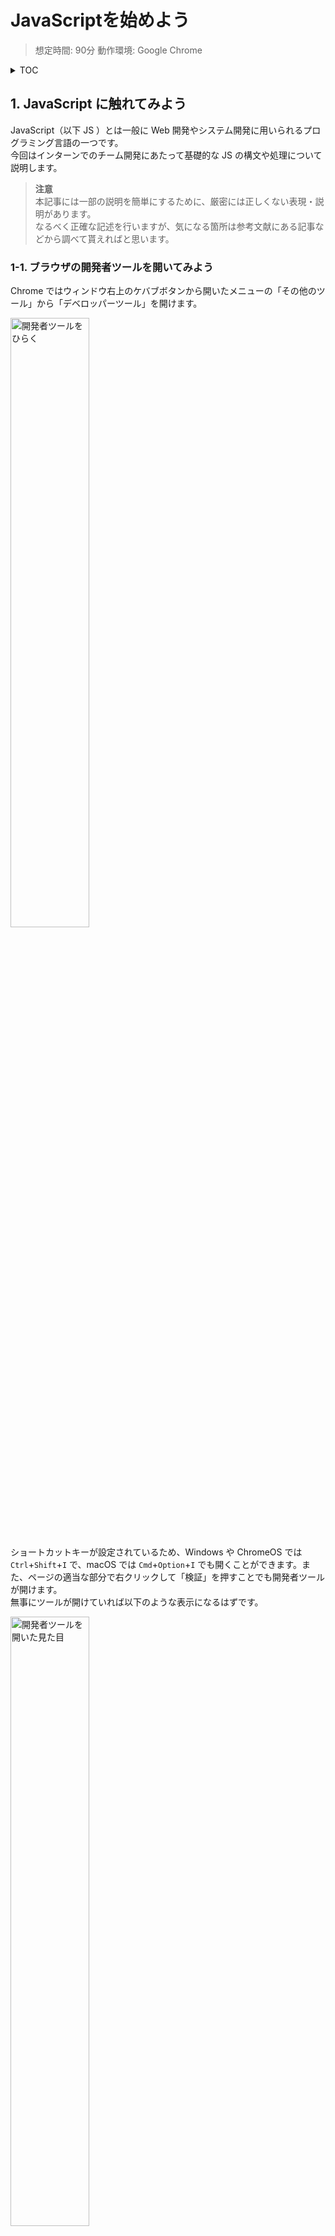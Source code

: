 # JavaScriptを始めよう

> 想定時間: 90分
> 動作環境: Google Chrome
<!-- Author: Yamaji Toshiyuki (@haruyuki-16278) -->

<details>
  <summary>TOC</summary>

- [JavaScriptを始めよう](#javascriptを始めよう)
  - [1. JavaScript に触れてみよう](#1-javascript-に触れてみよう)
    - [1-1. ブラウザの開発者ツールを開いてみよう](#1-1-ブラウザの開発者ツールを開いてみよう)
    - [1-2. Hello, World! しよう](#1-2-hello-world-しよう)
  - [2. 読みやすいコードを書くために](#2-読みやすいコードを書くために)
    - [2-1. 厳格モード](#2-1-厳格モード)
    - [2-2. コメント](#2-2-コメント)
    - [2-3. 命名](#2-3-命名)
    - [2-4. インデント](#2-4-インデント)
  - [3. JavaScript で処理させよう](#3-javascript-で処理させよう)
    - [3-1. 変数](#3-1-変数)
    - [3-2. 定数](#3-2-定数)
    - [3-3. 算術演算](#3-3-算術演算)
    - [3-4. 文字列](#3-4-文字列)
    - [3-5. 論理演算](#3-5-論理演算)
  - [4. 条件によって処理を変えよう](#4-条件によって処理を変えよう)
    - [4-1. 比較演算子](#4-1-比較演算子)
    - [4-2. if 文](#4-2-if-文)
    - [4-3. 三項演算子](#4-3-三項演算子)
  - [5. 繰り返し処理をさせよう](#5-繰り返し処理をさせよう)
    - [5-1. 配列](#5-1-配列)
    - [5-2. for文](#5-2-for文)
    - [5-3. `Array.prototype.forEach()`](#5-3-arrayprototypeforeach)
  - [6. コードをまとめてわかりやすくしよう](#6-コードをまとめてわかりやすくしよう)
    - [6-1. 関数](#6-1-関数)
      - [6-1-1. 関数](#6-1-1-関数)
      - [6-1-2. 無名関数](#6-1-2-無名関数)
      - [6-1-3. 値としての関数](#6-1-3-値としての関数)
    - [6-2. オブジェクト](#6-2-オブジェクト)
      - [6-2-1. 定義とアクセス](#6-2-1-定義とアクセス)
      - [6-2-2. プロパティの追加と存在確認](#6-2-2-プロパティの追加と存在確認)
    - [6-3. クラス](#6-3-クラス)
  - [7. 非同期処理を使おう](#7-非同期処理を使おう)
    - [7-1. `Promise`/`then()`/`catch()`](#7-1-promisethencatch)
    - [7-2. `async`/`await`](#7-2-asyncawait)
  - [8. ブラウザの標準APIを使ってみよう](#8-ブラウザの標準apiを使ってみよう)
    - [8-1. Web Storage API](#8-1-web-storage-api)
    - [8-2. 位置情報API](#8-2-位置情報api)
  - [9. 終わりに](#9-終わりに)
  - [10. 参考文献](#10-参考文献)

</details>

## 1. JavaScript に触れてみよう

JavaScript（以下 JS ）とは一般に Web 開発やシステム開発に用いられるプログラミング言語の一つです。  
今回はインターンでのチーム開発にあたって基礎的な JS の構文や処理について説明します。
> **注意**   
本記事には一部の説明を簡単にするために、厳密には正しくない表現・説明があります。  
なるべく正確な記述を行いますが、気になる箇所は参考文献にある記事などから調べて貰えればと思います。

### 1-1. ブラウザの開発者ツールを開いてみよう

Chrome ではウィンドウ右上のケバブボタンから開いたメニューの「その他のツール」から「デベロッパーツール」を開けます。

<img src="imgs/open-devtool-from-kebab.webp" width="50%" alt="開発者ツールをひらく">

ショートカットキーが設定されているため、Windows や ChromeOS では `Ctrl`+`Shift`+`I` で、macOS では `Cmd`+`Option`+`I` でも開くことができます。また、ページの適当な部分で右クリックして「検証」を押すことでも開発者ツールが開けます。  
無事にツールが開けていれば以下のような表示になるはずです。

<img src="imgs/devtool-opened-element.webp" width="50%" alt="開発者ツールを開いた見た目">

開いているタブが要素タブ（ Element タブ）ではなかったり、日本語化の案内が出るかもしれませんが、ひとまずコンソールタブ（ Console タブ）を開いてください。  
これで準備完了です。

<img src="imgs/devtool-opened-console.webp" width="50%" alt="コンソールタブ">

### 1-2. Hello, World! しよう

「新たにプログラミング言語の学習を始めるとき、まず `Hello, World!` から始める教」に入信しているため、まずは標準的な出力方法で「Hello, World!」を表示させることにします。  
先程開いたコンソールタブに以下のコードを入力してみてください。

```JavaScript
console.log('Hello, World!');
```

入力したら Enter キーで実行してみましょう。
実行すると以下の画像のように表示されるはずです。

<img src="imgs/hello-world.webp" width="50%" alt="Hello, World!">

このように、JS では `console.log(<任意の文字列>);` とすることでコンソールタブに出力することができます。

## 2. 読みやすいコードを書くために

これから始まるインターンやその他でも「チーム開発」をしなければならないタイミングがあると思います。  
そんなとき最も大事なことの一つが「**コードを読んだ人間に処理の意味・意図が伝わること**」です。  
この章では自分以外の人が見ても読みやすいコードを書くために、JS の機能やプログラムを書く上で気をつける点を説明します。

### 2-1. 厳格モード

厳格モード（ strict モード）とは、そうでない状態ではエラーにはならない微妙な実装をエラー扱いとするモードです。  
これによって、暗黙的に失敗していた処理をエラーとして検知できるようになったり、JS のエンジンが最適化しづらい手順を修正できるようになったりといったメリットがあります。  
しかし、利用したい構文が strict モードに非対応の場合もあるため注意が必要です。  

厳格モードは JS のコード内に `"use strict";` と記述することで有効化できます。
試しに以下のコードを実行してみてください。

```javascript
"use strict";
a = 1;
```

<img src="imgs/strict-error-undefined-variable.webp" width="50%" alt="未宣言の変数に値を代入しようとしたエラー">

上の画像のようにエラーが出れば問題なく厳格モードが有効になっています。  
この場合は宣言していない変数を操作しようとしたことでエラーが発生しています。これは意図せずグローバル変数を宣言してしまうのを防いでくれます。  

このように便利な厳格モードですが、スクリプト全体で有効にしてしまうと他のライブラリやファイルが厳格モードに対応しない記述で書かれていたときには動作しなくなってしまうため注意が必要です。  
おすすめの使用方法としては関数の冒頭部で有効化することです。そうすることで厳格モードは関数内でのみ有効になります。

### 2-2. コメント

コメントは他のほぼすべてのプログラミング言語にもある「コード中に記述されているが処理に影響がない文」のことです。  
JS では主に以下の二通りで記述できます。

```javascript
console.log('コメントの説明');
// console.log('// は一行だけをコメントにする');
console.log('//が書いてある行にしか影響しない');

/**
 * console.log('/* と * / で囲むと複数行をコメントにする');
 * console.log('そのため /* から * / までの処理は実行されない');
 */
```

コメントを適切に書くことでコードの意図や内容を他の開発者にわかりやすく伝えることができます。  
また、実行したくないコードをコメントにすることで開発中のデバッグをやりやすくする使い方もあります。

### 2-3. 命名

命名はプログラムを書く上で逃れられず、かつ難しい要素の一つです。「名は体を表す」ということわざがありますが、意識するべきはまさにこれです。  
他人が書いたコード（もしかしたら過去の自分が書いたコード）をすべて読んで、その意味を理解するのは非常に時間がかかり、骨が折れる作業です。  
そのため、簡潔で処理の内容や意味、効果がわかりやすい命名を変数・関数にするべきだとされています。

| 良い例 | 悪い例 |
| ---- | ---- |
| `let count = 0;` | `let a = 0;` |
| `function solveQuadraticEquation () {...}` | `function solve() {...}` |

1つ目の例では `count` という名前で宣言されている方が変数の利用目的が明確です。  
2つ目の例では場合によってどちらがいいかの判断が変わることがあります。`solveQuadraticEquation` という名前の方が処理の内容が明確です。しかし（特に）クラスのメンバとしてある式を解くような関数の場合は `solve` という名前も悪いとは言い切れません。
エディタの補完機能がない場合には冗長な命名は嫌われるため、むしろ `solve` の方が適切かもしれません。

時と場合に合わせて命名とコメントを組み合わせて誰が読んでもわかりやすいコードになるよう心がけましょう。

### 2-4. インデント

インデントとは、行頭の字下げのことを指します。主にコード中のブロックをわかりやすくするために利用されます。  
Python のようなインデントベースの言語ではブロックそのものを表すために使われますが、JS ではコードのブロックは `{}` で表現されるため、インデントがなくてもエラーになったりはしません。
しかしインデントをつけることは処理の塊を理解しやすくするために非常に重要な作業です。意識してつけるようにしましょう。なお、`{}` で囲まれた文をそれまでの字下げよりもう1段階深くインデントするのが一般的です。

**インデントなし**

```javascript
function myFunc () {
let i = 0;
for (i = 0; i < 10; i++) {
console.log(i);
}
}
```

**インデントあり**

```javascript
function myFunc () {
  let i = 0;
  for (i = 0; i < 10; i++) {
    console.log(i);
  }
}
```

## 3. JavaScript で処理させよう

ここでは様々な計算や処理を JS にやってもらう方法を説明します。

### 3-1. 変数

変数は値を格納する入れ物です。例えるならラベルが付いた箱のようなものです。  
変数を宣言するには `let` の後に変数の名前を記述します。

```javascript
let myVariable;
```

変数のあとに `=` と値を順番に記述すると、その値を変数に割り当てることができます。  
値の割り当てと変数の宣言をまとめて、一行で記述することもできます。

```javascript
let myVariable;
myVariable = 1;

let nextVariable = 100;
```

### 3-2. 定数

定数は変数とは違い、一度割り当てると後から変更することはできません。  
定数を宣言するには `let` のかわりに `const` を使います。

```javascript
const myConstantValue = 10;

// 一度割り当てると、後から変更することはできない
// そのため以下のコードを実行するとエラーになる
// myConstantValue = 100;
```

### 3-3. 算術演算

まず計算といえばな四則演算について説明します。それぞれ以下のようにして記述することができます。

| 演算 | 記述 | 実行結果 |
| ---- | ---- | ---- |
| 加法 | `1 + 1` | ![加法演算](imgs/calc-plus.webp) |
| 減法 | `1 - 1` | ![減法演算](imgs/calc-minus.webp) |
| 乗法 | `2 * 2` | ![乗法演算](imgs/calc-multi.webp) |
| 除法 | `2 / 2` | ![除法演算](imgs/calc-divide.webp) |
| 剰余 | `3 % 2` | ![剰余演算](imgs/calc-remainder.webp) |

この他に `+=`、`-=` のような二項演算子の後ろに `=` をつける、加算代入演算子や減算代入演算子などもあります。  
この演算子は計算と変数への値の割り当てを一行で記述できます。

```javascript
let value = 1;
value += 2; // value = value + 2; と同じ
```

他にも変数の値を一つ増やすインクリメントや、逆に減らすデクリメントもあります。  
また、三角関数のような高度な演算は `Math` という組み込みオブジェクトから呼び出すことができます。  
以下にいくつか例を示します。

| 演算 | 記述 | 実行結果 | 補足 |
| ---- | ---- | ---- | ---- |
| インクリメント | 後置インクリメント `x++`<br>前置インクリメント `++x` | ![後置インクリメント処理](imgs/calc-after-increment.webp)<br>![前置インクリメント処理](imgs/calc-before-increment.webp) | 後置：先に評価結果を返して加算を行う<br>前置：先に加算を行って評価結果を返す |
| デクリメント | 後置デクリメント `x--`<br>前置デクリメント `--x` | ![後置デクリメント処理](imgs/calc-after-decrement.webp)<br>![前置デクリメント処理](imgs/calc-before-decrement.webp) | 後置：先に評価結果を返して減算を行う<br>前置：先に減算を行って評価結果を返す |
| 絶対値 | `Math.abs(1)`<br>`Math.abs(-1)` | ![正の値の絶対値](imgs/math-abs-plus.webp)<br>![負の値の絶対値](imgs/math-abs-minus.webp) |  |
| 最小値 | `Math.min(1, 2)` | ![最小値](imgs/math-min.webp) |  |
| 最大値 | `Math.max(1, 2)` | ![最大値](imgs/math-max.webp) |  |
| べき乗 | `2 ** 2`<br>`Math.pow(2, 2)` | ![べき乗演算子](imgs/calc-power-operator.webp)<br>![Mathオブジェクトを利用](imgs/calc-power-mathobj.webp) | べき乗演算子 `**` が後に実装された |
| 円周率 | `Math.PI` | ![円周率](imgs/math-pi.webp) |  |
| 正弦 | `Math.sin(θ)` | ![正弦](imgs/math-sin.webp) |  |
| 余弦 | `Math.cos(θ)` | ![余弦](imgs/math-cos.webp) |  |
| 正接 | `Math.tan(θ)` | ![正接](imgs/math-tan.webp) |  |

その他の Math オブジェクトのプロパティやメソッドは[こちら](https://developer.mozilla.org/ja/docs/Web/JavaScript/Reference/Global_Objects/Math)から確認できます。

### 3-4. 文字列

文字列は JS では String オブジェクトとして扱われ、様々な操作を行うことができます。  
一部の操作方法を以下に示します。

| 操作 | 記述 | 実行結果 |
| - | - | - |
| 結合 | `'jig' + '.' + 'jp'` | ![結合](imgs/str-binding.webp) |
|  | `str += otherStr` | ![結合](imgs/str-bind-assign.webp) |
| 長さ | `'jig.jp'.length` | ![文字列の長さ](imgs/str-length.webp) |
| 文字列の取り出し | `'jig.jp'.substring(0, 3)` | ![文字列の取り出し](imgs/str-substring.webp) |
| 文字の取り出し | `'jig.jp'.charAt(1)` | ![文字取り出し](imgs/str-charat.webp) |
| 分割 | `'jig.jp'.split('.')` | ![分割](imgs/str-split.webp) |
| 切り出し | `'jig.jp'.slice(1, 4)` | ![文字列の切り出し](imgs/str-slice.webp) |
| 置き換え | `'jig.jp'.replace('ji', 'じぇいあい')` | ![文字列の置き換え](imgs/str-replace.webp) |
| 位置 | `'jig.jp'.indexOf('jp')` | ![文字列の位置](imgs/str-indexof.webp) |

その他の String オブジェクトのプロパティやメソッドは[こちら](https://developer.mozilla.org/ja/docs/Web/JavaScript/Reference/Global_Objects/String)から確認できます。

### 3-5. 論理演算

論理演算はプログラムで頻出する演算の一つです。それぞれの演算は以下のように表せます。

| 演算 | 記述 | 実行結果 |
| ---- | ---- | ---- |
| AND | `a && b` | ![and](imgs/calc-and.webp) |
| OR | `a \|\| b` | ![or](imgs/calc-or.webp) |
| NOT | `!a` | ![not](imgs/calc-not.webp) |

## 4. 条件によって処理を変えよう

数学の問題で場合分けが発生するように、プログラムでも条件によって処理を変更したいことがあります。  
ここでは二次方程式の判別式を例に、条件分岐を記述する方法を説明します。

### 4-1. 比較演算子

まずはじめに判別式$D$は以下の式で表され、$D$の値によって3つの分岐がわかります。

$D = b^2 - 4ac$

- 正の値　のとき　実数解をもつ
- 0　のとき　重解をもつ
- 負の値　のとき　虚数解をもつ

ここで$D$の結果を `value` という変数に置き換えたとき、それぞれの条件は比較演算子を用いて以下のように表せます。  

- 正の値　→　`value > 0`
- 0　→ `value === 0`
- 負の値　→　`value < 0`

JS ではこのようにして値の大小や等価かどうかを比較できます。以下に比較演算子の表を示します。

| 演算 | 記述 |
| ---- | ---- |
| `厳密等価` | `a === b` |
| `厳密不等価` | `a !== b` |
| `超過 / ~ より大きい` | `a > b` |
| `以上` | `a >= b` |
| `未満 / ~ より小さい` | `a < b` |
| `以下` | `a <= b` |

<details>
  <summary>厳密でない等価 / 不等価</summary>

  厳密等価 / 厳密不等価とは逆に、厳密**でない**等価 / 不等価も存在します。  
  これらは暗黙的な型変換を行うため、一見して予想できない挙動をすることがあります。  
  このため、厳密等価 / 厳密不等価演算子を使用することが推奨されます。  
  以下に厳密**でない**等価 / 不等価演算子の表を示します。  

  | 演算 | 記述 |
  | ---- | ---- |
  | 等価 | `==` |
  | 不等価 | `!=` |

</details>

### 4-2. if 文

4-1. では比較演算子を用いて条件を表現する方法を説明しました。ここでは判別式$D$の結果を評価し、実数解・重解・虚数解のどれをもつのか出力するプログラムを考えてみましょう。  

評価の結果によって処理を分岐させるためには `if` 文を使います。

```javascript
if (<条件1>) {
   条件1が真のときの処理
} else if (<条件2>) {
   条件2が真のときの処理
} else {
   条件1と条件2が偽のときの処理
}
```

if 文は `()` 内の評価結果が真のとき、直後の `{}` で囲まれたブロック内の処理を行います。反対に偽であるときは直後の `else` 句の処理を行います。このとき、`else` のあとに `if` で if 文をつなげることで条件分岐を追加できます。  
`else` 句のあとにある `{}` ブロック内の処理は、それより前にある `if` と `else if` のすべての条件を満たさなかったときに実行されます。  
`if` から `else` までは一連の処理の塊として捉えられます。この中で上から順に評価が行われるため、条件の順番には気をつける必要があります。  

では判別式$D$の結果を評価して、どの解をもつのか出力するプログラムを以下に示します。

```javascript
let a, b, c;
a = <x2 の係数>;
b = <x の係数>;
c = <定数項>;

const d = b ** 2 - 4 * a * c;

if (d === 0) {
   console.log('重解');
} else if (d > 0) {
   console.log('実数解');
} else {
   console.log('虚数解');
}
```

実行結果は以下のようになります。

![重解](imgs/if-discriminant-1.png)![実数解](imgs/if-discriminant-2.png)

### 4-3. 三項演算子

三項演算子とは条件によって返す値を変えられる演算子です。
以下のような記法で利用できます。

```javascript
value = <条件> ? <条件が真のときの値> : <条件が偽のときの値>;
```

例えばある値の真偽に応じて値を返したいときに活用できます。4-2. の判別式の例を書き換えると以下のようになります。

```javascript
let a, b, c;
a = <x2 の係数>;
b = <x の係数>;
c = <定数項>;

const d = b ** 2 - 4 * a * c;

const res = d === 0
            ? '重解'
            : d > 0
              ? '実数解'
              : '虚数解';

console.log(res);
```

このように三項演算子の下に、新たに三項演算子を書くことができます。
しかし階層が深くなると複雑になり、読みづらくなるので注意が必要です。

![三項演算子](imgs/conditional-operator-1.png)![三項演算子](imgs/consitional-operator-2.png)

## 5. 繰り返し処理をさせよう

複数回処理をするとき、何度も同じコードを書くのは面倒です。ですよね？
JSには同じ処理を複数回行うための文法があります。ここではその文法 `for`文について説明します。

### 5-1. 配列

繰り返し処理と関連の深い値として配列があります。
配列とは、変数が列になって連なったようなもので、以下のような記述で利用できます。

```javascript
const array = [1, 2, 3, 4, 5];
console.log(array[0]); // 1
console.log(array[3]); // 4
```

![配列のサンプル](imgs/array-sample.png)

配列は `[]` で囲まれ `,` で区切られた一連の値で表現されます。
個々の値にアクセスするには配列名の後ろに`[index]`と書くことで取り出せます。この`index`とは配列の中の順番のことで、0番から順に番号が振られます。

1からではなく、0から数えることに注意してください。ほとんどのプログラミング言語では0から数を数えるので覚えておきましょう。

### 5-2. for文

先程の配列を使って、繰り返し処理の実例を見てみましょう。
ここでは第10項までのフィボナッチ数列を作ることを考えます。

`for`文は実はしれっとすでに資料中で登場していますが、以下のような記述で使うことができます。

```javascript
for (<ループ前の処理>; <ループ終了条件>; <ループごとの処理>) {
  <繰り返す処理内容>
}
```

<ループ前の処理>は、ループがはじまる前に一度だけ処理されます。
`i`, `j`, `k`を`for`文での制御変数として利用し、`let i = 0;`のように変数宣言と初期値の代入をすることが多いです。

<ループ終了条件>は、評価結果が偽になったときにループを抜けるものです。
制御変数を含めた判定式を記述することが多いです。

<ループごとの処理>は、<繰り返す処理内容>が完了した後に毎回処理されます。
`i++`のように制御変数をインクリメントすることが多いです。

では具体的なフィボナッチ数列の生成コードを見てみましょう。

```javascript
let fibonacciSeries = [];
for (let i = 1; i <= 10; i++) {
  const len = fibonacciSeries.length;
  if (len < 2) {
    fibonacciSeries.push(1);
  } else {
    fibonacciSeries.push(fibonacciSeries[len - 2] + fibonacciSeries[len - 1]);
  }
}
console.log(fibonacciSeries); // [1, 1, 2, 3, 5, 8, 13, 21, 34, 55]
```

![実行結果](imgs/for-calc-fibonacci.png)

このように面倒な手順を繰り返し処理で簡単に記述できました。

<details>
  <summary>負の値をインデックスに使いたい</summary>

  Pythonなど一部言語では配列のインデックスに負の値を入力することで配列の後側から値を取り出すことができます。JSでは通常の`array[index]`ではこの記法が利用できませんが、`Array`オブジェクトの`at()`メソッドを利用することで同様の処理が可能です。

  ```javascript
  let fibonacciSeries = [];
  for (let i = 1; i <= 10; i++) {
    if (fibonacciSeries.length < 2) {
      fibonacciSeries.push(1);
    } else {
      fibonacciSeries.push(fibonacciSeries.at(-2) + fibonacciSeries.at(-1));
    }
  }
  console.log(fibonacciSeries);
  ```

  個人的にはこの書き方のほうが行数も減って直感的にわかりやすくて好みです。適宜つか分けられると良いでしょう。
</details>

### 5-3. `Array.prototype.forEach()`

配列には`.forEach()`というメソッドがあります。メソッドとはオブジェクトから呼び出せる関数のことで、メソッドや関数については5.1で詳しく説明します。
`.forEach()`は配列の1要素ごとに繰り返し処理を行うためのもので、以下のようにして利用できます。

```javascript
let array = [];
for (let i = 0; i < 10; i++) {
  array.push(Math.floor(Math.random() * 10 * i));
}

array.forEach((value) => {
  if (value % 2 === 0) {
    console.log(`${value} is even.`);
  } else {
    console.log(`${value} is odd.`);
  }
});
```

このコードは10個の乱数を生成して配列にしたあと、それぞれに対して偶数か奇数かを判定するコードです。
`(value) => {}`と渡している処理をコールバック関数と呼びます。このようにJSでは関数の引数に関数を渡すことがあります。

同様の処理はfor文でも記述できますが、インデックスによるアクセスが発生し混乱のもとになりやすいです。(特に配列のインデックスが0から始まることを忘れているとバグのもとになります。)

```javascript
let array = [];
for (let i = 0; i < 10; i++) {
    array.push(Math.floor(Math.random() * 10 * i));
}

for (let i = 0; i < 10; i++) {
    if (array[i] % 2 === 0) {
        console.log(`${array[i]} is even.`);
    } else {
        console.log(`${array[i]} is odd.`);
    }
}
```

![foreach](imgs/calc-evenodd-foreach.png) ![index](imgs/calc-evenodd-index.png)

for文中の処理の最初で`array[i]`を別の変数(例えば`value`)に代入しても良いですが、同様のことが`forEach()`では`(value) => {...}`とするだけでかけます。またfor文での処理と違い配列の長さを気にせず処理を行えるのも便利な特徴です。適宜使い分けると良いでしょう。

## 6. コードをまとめてわかりやすくしよう

ここまででJSでの基本的な処理の説明を行ってきました。
それらの組み合わせで多種多様な処理を作っていくわけですが、処理のたびに毎回同じコードを書くのは気が引けますよね？一連の処理に名前をつけて呼び出せたら...それを実現する愉快な仲間たちを紹介します。

> ※ このセクションは全体的にだいぶ端折った説明をしています。
> より詳細な説明は参考文献から[mdn web docs](https://developer.mozilla.org/ja/docs/Web)や[JSPrimer](https://jsprimer.net/)の該当箇所を読んでください。

### 6-1. 関数

#### 6-1-1. 関数

すでに関数の呼び出しは資料中にたくさん登場しています。例えば`console.log()`は立派な関数呼び出しです。このように`関数名(引数)`という形で関数は呼び出せます。

では関数はどのようにプログラム中で記述できるのかというと、基本的に以下のように記述できます。

```javascript
function <関数名> (<引数>) {
  <処理内容>
  return <返り値>;
}
```

具体的に二次方程式の解を求める関数を作成してみます。(ただし、JSは標準では虚数を表現できません)

```javascript
function solveQuadraticEquation (a, b, c) {
  const d = b ** 2 - 4 * a * c;
  if (d === 0) {
    return {
      type: '重解',
      ans: [b / (2 * a)]
    };
  } else if (d > 0) {
    return {
      type: '実数解',
      ans: [
        (b + Math.sqrt(d)) / (2 * a),
        (b - Math.sqrt(d)) / (2 * a)
      ]
    };
  } else {
    return {
      type: '虚数解',
      ans: [
        `(${b} ± √${Math.abs(d)}i) / ${2 * a}`
      ]
    };
  }
}
```

ここで `a`, `b`, `c` は**仮引数**と呼ばれ、関数の呼び出し時に`()`の中の対応する位置に与えられた値(**引数**)を参照できます。その後`return`で関数の処理結果を**返り値**として返しています。
この`return`文は値を返す必要がない関数では省略可能です。

また、`return`は値を返す、つまり関数の処理を終えたことを意味します。そのため上記の処理のように処理の途中で関数を終了したり、条件によって複数の終了処理を記述することができます。

#### 6-1-2. 無名関数

JSで頻出する関数の書き方には名前はないけど関数として宣言されて実行されるものがあります。それが無名関数です。以下のようなものが無名関数と呼ばれます。

```javascript
function (msg) {
  console.log(msg);
};

(msg) => {
  console.log(msg);
};
```

後者は特別に*アロー関数*と呼ばれる場合もあります。これらは返り値として関数を返します。
そのため、変数に関数を代入して変数名の後ろに`()`をつけることで代入した関数を呼び出すことができます。

```javascript
const log = function (msg) {
  console.log(msg);
};
log('test');
```

#### 6-1-3. 値としての関数

5-1-2.では無名関数を変数に代入していました。このことから、JSの関数は値として扱うことができるのがわかります。
また、この性質を利用してコールバックという処理方法を取れます。`setTimeout(callback, delay)`の`callback`のように関数を値として渡すことで特別な処理がしやすくなります。

```javascript
setTimeout(() => {
  const now = new Date();
  console.log(now);
}, 5 * 1000);
```

![setTimeout](imgs/set-interval.gif)

<details>
  <summary>setTimeout</summary>

  `setTimeout`は`setTimeout(callback, delay)`のように2つの引数を取ります。
  `callback`はコールバック関数で`delay`ミリ秒後に実行されます。
  また、返り値として正の整数値を返します。これは登録されたtimeoutのIDで、`setTimeout`が呼ばれてから`delay`ミリ秒の間に`clearTimeout(timeoutID)`とすることで登録されたコールバック関数の実行をキャンセルできます。
</details>

### 6-2. オブジェクト

#### 6-2-1. 定義とアクセス

オブジェクトの名はここまでにも登場していますが、あらためて説明します。
JSにおけるオブジェクトとは、キーと値が対になった**プロパティの集合**です。
以下の文法で定義・アクセスできます。

```javascript
let obj = {
  key1: 'value1',
  key2: 'value2'
};

console.log(obj.key1, obj['key2']);
```

![オブジェクトのサンプル実行結果](imgs/object-sample.png)

このとき、`[]`(ブラケット記法)を利用したアクセスでは`obj['key2']`のように、プロパティ名を文字列として記述するほうが望ましいです。仮に`obj[key2]`と記述してアクセスしようとしたとき、`key2`が変数として解釈されて未定義のためエラーが発生します。
これに対して、`.`(ドット記法)を利用したアクセスでは、使えないプロパティ名があることに注意が必要です。数字で始まるプロパティ名やハイフンを含んだプロパティ名はブラケット記法でアクセスする必要があります。

#### 6-2-2. プロパティの追加と存在確認

JSのオブジェクトは、一度作成したあとその値自体を変更できる特性を持ちます。これは`const`を利用して宣言したときも同様です。
そのため、以下のようにしてオブジェクトにプロパティを追加できます。

```javascript
const obj = {};

obj.key1 = 'value1';
obj['key2'] = 'value2';

console.log(obj.key1, obj['key2']);
```

![オブジェクトにプロパティを追加](imgs/objectr-add-property.png)

またこの特性から、オブジェクトにないプロパティも参照できてしまいます(参照すると`undefined`が返ります)。この挙動によるバグを回避するために、いくつかの方法でオブジェクトに目的のプロパティが存在するかを確認することができます。ここでは最も使いやすい手法として**Optional Chaining演算子**`?.`を用いた方法を以下に示します。

```javascript
const obj = {
  prop1: {
    key1: 'value1'
  },
  key2: 'value2'
};

console.log(obj.key1); // X  undefined
console.log(obj.key2); // O  'value2'
console.log(obj.prop1); // O  {key1: 'value1'}
console.log(obj.prop1.key1); // O  'value1'
console.log(obj.prop1.key2); // X  undefined
console.log(obj.prop2); // X  undefined
console.log(obj.prop2.key1); // エラー  undefinedに対して更にプロパティにアクセスしようとした
console.log(obj.prop2.key2); // エラー  undefinedに対して更にプロパティにアクセスしようとした

// optional chaining
// `?.`のつなげられたプロパティが存在するかを確認して
//   存在すれば`?.`でつながったプロパティにアクセスする
//   存在しなければundefinedを返す
console.log(obj.prop2?.key1); // X  undefined
console.log(obj?.prop2.key1); // エラー (obj?.prop2 が undefinedになり、undefined.key1と同じ意味になる)
console.log(obj?.prop2?.key1); // X  undefined (obj?.prop2 が undefinedになり、undefined?.key1がundefinedになる)
```

例えば、APIリクエストのレスポンスにあったりなかったりするプロパティにアクセスするときや、入力が必須でない項目があるフォームなどを扱うときに重宝する機能です。覚えていると良いことがあるかもしれません。

<details>
  <summary>オブジェクトのプロパティに関数を</summary>

  JSの関数は値として扱える、という話をしましたが、ならばキーと値が対になったプロパティに関数を使うこともできそうですよね？できます。

  ```javascript
  const basicArithmeticOperations = {
    sum: (a, b) => a + b,
    diff: (a, b) => a - b,
    multi: (a, b) => a * b,
    div: (a, b) => a / b
  };

  console.log(basicArithmeticOperations.sum(1, 1));
  console.log(basicArithmeticOperations.diff(1, 1));
  console.log(basicArithmeticOperations.multi(2, 2));
  console.log(basicArithmeticOperations.div(2, 2));
  ```

  ![関数をプロパティに](imgs/object-function.png)
</details>

### 6-3. クラス

クラスは以下のような文で定義し、インスタンスを生成してメソッドやプロパティにアクセスできます。

```javascript
// クラス定義
class <クラス名> {
  <プロパティの宣言>

  constructor (<コンストラクタ引数>) {
    <コンストラクタ関数での処理>
    <※ コンストラクタ関数では`return`は基本的にしない>
  }

  <メソッド(関数)の定義>
}

// インスタンス生成
<const または let> <インスタンス変数名> = new <クラス名>(<コンストラクタ引数>);

// メソッド・プロパティアクセス
<インスタンス変数名>.<プロパティ または メソッド>
```

↑の疑似コードでは分かりづらい部分もあるので具体的に

- クラス名: `MyClass`
  - 文字列を与えて初期化できる（与えなくても初期値をもつ）
  - `printText`メソッドを呼び出すことで自身が持つ文字列を出力する

というクラスを実装してみます。

```javascript
class MyClass {
  text = 'initial text';
  
  constructor (text) {
    if (text) this.text = text;
  }

  printText () {
    console.log(this.text);
  }
}
```

これがクラスです。クラスは設計書のようなもので、これをもとに実体(**インスタンス**)を生成します。

```javascript
const myClass = new MyClass('my text');
```

これで自身の文字列として`'my text'`を持つ`MyClass`のインスタンスを生成して`myClass`に代入できました。
`myClass`から`printText`メソッドを呼び出せば`'my text'`と出力されるはずです。

```javascript
myClass.printText();
```

![クラスのサンプルコード実行結果](imgs/class-sample.png)

## 7. 非同期処理を使おう

非同期処理とはその名の通りプログラム中で非同期的な処理を行うことです。例えばサーバーへのリクエストを送ってレスポンスを受けとりたいときに使用されます。
ここまでのコードはすべて同期処理で、非同期処理とは対称的に書いてあるコードが上から順に処理されて行きます。しかし、同期処理ではサーバーへのリクエストを送ったあとレスポンスが返ってくるまで何もすることができず（正確には「レスポンスを待つ」ことが処理になっているため次の処理に移れず）、処理にかかる時間が大幅に伸びてしまったりします。この待ち時間を解消するための仕組みが非同期処理です。

[![同期処理のイメージ](https://mermaid.ink/img/eyJjb2RlIjoic2VxdWVuY2VEaWFncmFtXG4gIHBhcnRpY2lwYW50IEMgYXMg44Kv44Op44Kk44Ki44Oz44OIXG4gIHBhcnRpY2lwYW50IEggYXMg44Ob44K544OIXG5cbiAgQyAtPj4rIEg6IOODquOCr-OCqOOCueODiFxuICBOb3RlIHJpZ2h0IG9mIEM6IOW-heOBoeaZgumWk1xuICBIIC0tPj4tIEM6IOODrOOCueODneODs-OCuVxuIiwibWVybWFpZCI6eyJ0aGVtZSI6ImRlZmF1bHQifSwidXBkYXRlRWRpdG9yIjpmYWxzZX0)](https://mermaid-js.github.io/docs/mermaid-live-editor-beta/#/edit/eyJjb2RlIjoic2VxdWVuY2VEaWFncmFtXG4gIHBhcnRpY2lwYW50IEMgYXMg44Kv44Op44Kk44Ki44Oz44OIXG4gIHBhcnRpY2lwYW50IEggYXMg44Ob44K544OIXG5cbiAgQyAtPj4rIEg6IOODquOCr-OCqOOCueODiFxuICBOb3RlIHJpZ2h0IG9mIEM6IOW-heOBoeaZgumWk1xuICBIIC0tPj4tIEM6IOODrOOCueODneODs-OCuVxuIiwibWVybWFpZCI6eyJ0aGVtZSI6ImRlZmF1bHQifSwidXBkYXRlRWRpdG9yIjpmYWxzZX0)[![非同期処理のイメージ](https://mermaid.ink/img/eyJjb2RlIjoic2VxdWVuY2VEaWFncmFtXG4gIHBhcnRpY2lwYW50IEMgYXMg44Kv44Op44Kk44Ki44Oz44OIXG4gIHBhcnRpY2lwYW50IFAgYXMg6Z2e5ZCM5pyf5Yem55CGXG4gIHBhcnRpY2lwYW50IEggYXMg44Ob44K544OIXG5cbiAgQyAtPj4rIFA6IOWHpueQhueZu-mMslxuICBQIC0-PisgSDog44Oq44Kv44Ko44K544OIXG4gIE5vdGUgcmlnaHQgb2YgQzog5LuW44Gu5Yem55CGXG4gIEggLS0-Pi0gUDog44Os44K544Od44Oz44K5XG4gIFAgLS0-Pi0gQzog44Kz44O844Or44OQ44OD44Kv5ZG844Gz5Ye644GXIiwibWVybWFpZCI6eyJ0aGVtZSI6ImRlZmF1bHQifSwidXBkYXRlRWRpdG9yIjpmYWxzZX0)](https://mermaid-js.github.io/docs/mermaid-live-editor-beta/#/edit/eyJjb2RlIjoic2VxdWVuY2VEaWFncmFtXG4gIHBhcnRpY2lwYW50IEMgYXMg44Kv44Op44Kk44Ki44Oz44OIXG4gIHBhcnRpY2lwYW50IFAgYXMg6Z2e5ZCM5pyf5Yem55CGXG4gIHBhcnRpY2lwYW50IEggYXMg44Ob44K544OIXG5cbiAgQyAtPj4rIFA6IOWHpueQhueZu-mMslxuICBQIC0-PisgSDog44Oq44Kv44Ko44K544OIXG4gIE5vdGUgcmlnaHQgb2YgQzog5LuW44Gu5Yem55CGXG4gIEggLS0-Pi0gUDog44Os44K544Od44Oz44K5XG4gIFAgLS0-Pi0gQzog44Kz44O844Or44OQ44OD44Kv5ZG844Gz5Ye644GXIiwibWVybWFpZCI6eyJ0aGVtZSI6ImRlZmF1bHQifSwidXBkYXRlRWRpdG9yIjpmYWxzZX0)

<details>
  <summary>JSにおける非同期処理の捉え方</summary>

  JSの処理は基本的にシングルスレッドで、実際には↑の図のような形にはなりづらいです。(実現する方法はあります。)
  非同期処理は並列に処理される(同時の2つの処理が行われる)わけではなく平行に処理されます(一つの処理の流れの中で2つの処理が行われる)。イメージとしては人間二人が一つずつの作業を行うわけではなく、人間一人が順序をつけて2つの作業を行う感じです。
  JSにおける非同期処理は、サーバーからもらうデータが必要などの理由で、*今すぐに実行することができない処理を一旦後回しにして、必要なデータが揃ったものから処理していく*という認識が妥当に思います。

  詳しくは[こちらのページ](https://jsprimer.net/basic/async/)がわかりやすいです。
</details>

### 7-1. `Promise`/`then()`/`catch()`

ここでは非同期処理の状態や結果を扱うことのできる`Promise`オブジェクトについて説明します。

```javascript
const randomDelay = () => new Promise((resolve, reject) => {
  const delay = Math.floor(Math.random() * 1000);
  setTimeout(() => {
    if (delay % 2 === 0) {
      resolve(`${delay} is even.`);
    } else {
      reject(`${delay} is odd.`)
    }
  }, delay);
});

randomDelay()
  .then(v => console.log(`resolve: ${v}`))
  .catch(e => console.log(`reject: ${e}`));
```

↑のコードではランダムな0~1000ミリ秒後に、待機時間が偶数秒なら`resolve`で解決され、奇数秒なら`reject`で拒否される`Promise`インスタンスを返す関数 `randomDelay` を宣言しています。
その後、`randomDelay()`でインスタンス生成、`Promise`を`then()`/`catch()`で受け取って解決・拒否を処理しています。

![Promiseサンプル実行結果](imgs/promise-random-delay.gif)

### 7-2. `async`/`await`

`async`はAsync Function(直訳: 非同期関数)を定義するための構文です。これは必ず`Promise`インスタンスを返す関数で通常の関数定義の構文とは異なります。
それに対して`await`は`Promise`インスタンスを右辺にとり、その状態が解決もしくは拒否されるまでその場で待機するものです。

これらを用いて 6-1. の`randomDelay`を実装すると次のようになります。

```javascript
async function randomDelay () {
  const startedAt = new Date();
  const delay = Math.floor(Math.random() * 1000);
  while (true) {
    if (startedAt.getTime() + delay < (new Date().getTime())) break;
  }
  if (delay % 2 === 0) {
    return `${delay} is even.`;
  } else {
    return Promise.reject(`${delay} is odd.`);
  }
}

try {
  const v = await randomDelay();
  console.log(`resolve: ${v}`);
} catch (e) {
  console.log(`reject: ${e}`);
}
```

ランダムな時間待機するコードが変わっていますが、処理内容は同様です。気になる方は以下のサマリーを確認してください。
ここで `try` ~ `catch` という構文が登場しますが、これは例外処理のための文です。
`Promise` ~ `then` ~ `catch` では例外を `catch` がひろってくれるのですが、`await`式を用いた実装では例外は明示的に処理しなければなりません。そのため、この記述が必要になります。

![asyncサンプル実行結果](imgs/async-random-delay.gif)

<details>
  <summary>JSで処理を一時待機させる方法</summary>

  ↑のコードでは関数が呼ばれた時刻を保持して、`while`文を利用して現在時刻と比較し続けて`delay`秒経過したら`break`で`while`ループを抜ける処理になっています。
  この方法は処理の負荷が非常に高いため、普通まずやってはいけない処理です。

  ではどのような方法で実装できるかというと、以下の定義で`sleep`関数を用意することができます。

  ```javascript
  const sleep = delay => new Promise(resolve => setTimeout(resolve, delay));
  ```

  これを使うことで以下のようにコードを書き直せます。

  ```javascript
  async function randomDelay () {
    const delay = Math.floor(Math.random() * 1000);
    await sleep(delay);
    if (delay % 2 === 0) {
      return `${delay} is even.`;
    } else {
      return Promise.reject(`${delay} is odd.`);
    }
  }

  try {
    console.log(await randomDelay());
  } catch (e) {
    console.log(e);
  }
  ```

  ではなぜ非推奨なコードをサンプルで書いたのかというと、関数定義を一つだけにしたい、`await`の使用箇所を一つにしたいという理由のために使用しました。
  特別な事情がないかぎり、`sleep`関数を定義して利用するのが良いでしょう
</details>

処理によって`Promise`~`then`を利用するか`async`/`await`を利用するか、どちらが読みやすいかを考えながら使い分けられると良いですね。

## 8. ブラウザの標準APIを使ってみよう

さて、最後にweb開発を助けてくれるブラウザの機能についてです。
我々が普段使うブラウザには様々なAPIが用意されています。特に有用な2つを使ってみましょう。

### 8-1. Web Storage API

Web Storage API はブラウザにキーと値の対を保存できるAPIです。
その中でも特に `localStorage` について説明します。

`localstorage`は以下のようにして利用できます。

```javascript
// 値のセット
localStorage.setItem('name', 'jig太郎');
// 値の取り出し
console.log(localStorage.getItem('name'));
// ローカルストレージに保存されている値の数
console.log(localStorage.length); // 1
// 値の削除
localStorage.removeItem('name');

console.log(localStorage.getItem('name')); // null

localStorage.setItem('name', 'jig太郎');
localStorage.setItem('age', '20');
// ローカルストレージを空にする
localStorage.clear();

console.log(localStorage.length); // 0
```

![localStorageサンプル](imgs/localstorage.png)

注意する点として、`localStorage`に保存する値はすべて文字列になることが挙げられます。
例えば、`localStorage.setItem('age', 20);`としてnumber型で保存できたと思っても、`getItem`で取り出したときには`'20'`として文字列で返ってきます。このあと数値として扱いたい場合には`Number(<文字列>)`としてnumber型に変換する必要があります。

また、`localStorage`への操作はパフォーマンスが悪いという問題もあります。あまりにも多用するのは問題ですが、その扱いの容易さ故に許容されがちです。気をつけて利用するようにしましょう。

### 8-2. 位置情報API

インターネットにアクセスできる環境下で便利なものの一つが位置情報でしょう。手元の小さな端末が自分の位置を正確に取得してくれるおかげで我々は迷子になることが減りました。

そんな位置情報を取得するためのAPIがブラウザにも実装されています。以下のようにして自分の緯度経度を取得することができます。

```javascript
// 位置情報が利用可能か確認する
if ('geolocation' in navigator) {
  const geolocation = navigator.geolocation;
  geolocation.getCurrentPosition((position) => {
    console.log(`latitude: ${position.coords.latitude}, longitude: ${position.coords.longitude}`);
  });
} else {
  console.error('this browser has not support geolocation.');
}
```

↑のコードを実行すると↓のようなポップアップが表示されます。「許可する」をクリックして位置情報を利用できるようにしてください。

![位置情報利用許可](imgs/geolocation-authority.png)

![実行結果](imgs/geolocation-sample.png)

↑のように緯度経度が出力されれば問題なく実行できています。

[地図](https://fukuno.jig.jp/app/map/latlng/)で調べて見ると若干のズレはあるもののおおよその位置はあっていました

![位置情報から地図](imgs/geolocation-map.png)

位置情報の応用は[こちらの記事](https://hackmd.io/@haruyuki16278/Hk2Tmh7b3)や[mdn web docs](https://developer.mozilla.org/ja/docs/Web/API/Geolocation_API/Using_the_Geolocation_API#examples)を確認してみてください。

## 9. 終わりに

ここまででこの記事ではJSの初歩〜ブラウザのAPIを利用するまでを駆け足で説明してきました。
が、簡単のために省略した部分や実際の内容とは異なる解説をしている部分もあるため、理解しきれてない部分もあるかもしれません。
わからないところ、詳しく知りたいところは筆者やメンターに聞いたり、参考文献から調べたりしてみてください。

## 10. 参考文献

- mdn web docs: <https://developer.mozilla.org/ja/docs/Web/JavaScript>
- JSPrimer: <https://jsprimer.net/>
- ECMAScript2020言語仕様　私的日本語訳: <https://xn--ecmascript2020-tt9vf572amitfjlc.com/>
